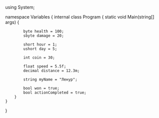 using System;

namespace Variables
{
    internal class Program
    {
        static void Main(string[] args)
        {
        
            byte health = 100;
            sbyte damage = 20;

            short hour = 1;
            ushort day = 5;

            int coin = 30;

            float speed = 5.5f;
            decimal distance = 12.3m;

            string myName = "Ленур";

            bool won = true;
            bool actionСompleted = true;
        }
    }
}
